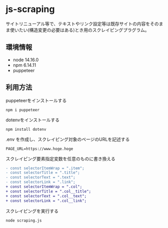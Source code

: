 # js-scraping

サイトリニューアル等で、テキストやリンク設定等は既存サイトの内容をそのまま使いたい(構造変更の必要はある)とき用のスクレイピングプラグラム。

## 環境情報

- node 14.16.0
- npm 6.14.11
- puppeteer


## 利用方法

puppeteerをインストールする

```
npm i puppeteer
```

dotenvをインストールする

```
npm install dotenv
```

.env を作成し、スクレイピング対象のページのURLを記述する

```
PAGE_URL=https://www.hoge.hoge
```

スクレイピング要素指定変数を任意のものに書き換える

```diff
- const selectorItemWrap = ".item";
- const selectorTitle = ".title";
- const selectorText = ".text";
- const selectorLink = ".link";
+ const selectorItemWrap = ".col";
+ const selectorTitle = ".col__title";
+ const selectorText = ".col__text";
+ const selectorLink = ".col__link";
```

スクレイピングを実行する

```
node scraping.js
```
